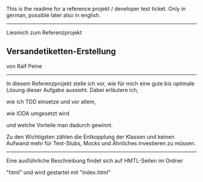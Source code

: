 This is the readme for a reference projekt / developer test ticket.
Only in german, possible later also in english.

-----

Liesmich zum Referenzprojekt 

Versandetiketten-Erstellung
---------------------------

von Ralf Peine

-------------------------------------------------------------------------------------

In diesem Referenzprojekt stelle ich vor, 
wie für mich eine gute bis optimale Lösung dieser Aufgabe aussieht. 
Dabei erläutere ich, 

wie ich TDD einsetze und vor allem,

wie IODA umgesetzt wird

und welche Vorteile man dadurch gewinnt.

Zu den Wichtigsten zählen die Entkopplung der Klassen
und keinen Aufwand mehr für Test-Stubs, Mocks und Ähnliches investieren zu müssen. 

-------------------------------------------------------------------------------------

Eine ausführliche Beschreibung findet sich auf HMTL-Seiten im Ordner

"html" und wird gestartet mit "index.html"

